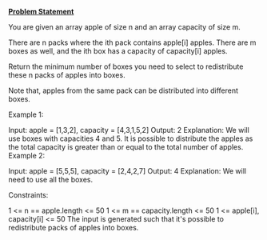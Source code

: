 **[Problem Statement](https://leetcode.com/problems/apple-redistribution-into-boxes/)**

You are given an array apple of size n and an array capacity of size m.

There are n packs where the ith pack contains apple[i] apples. There are m boxes as well, and the ith box has a capacity of capacity[i] apples.

Return the minimum number of boxes you need to select to redistribute these n packs of apples into boxes.

Note that, apples from the same pack can be distributed into different boxes.

 

Example 1:

Input: apple = [1,3,2], capacity = [4,3,1,5,2]
Output: 2
Explanation: We will use boxes with capacities 4 and 5.
It is possible to distribute the apples as the total capacity is greater than or equal to the total number of apples.
Example 2:

Input: apple = [5,5,5], capacity = [2,4,2,7]
Output: 4
Explanation: We will need to use all the boxes.
 

Constraints:

1 <= n == apple.length <= 50
1 <= m == capacity.length <= 50
1 <= apple[i], capacity[i] <= 50
The input is generated such that it's possible to redistribute packs of apples into boxes.